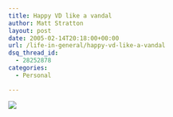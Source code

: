 ```yaml
---
title: Happy VD like a vandal
author: Matt Stratton
layout: post
date: 2005-02-14T20:18:00+00:00
url: /life-in-general/happy-vd-like-a-vandal
dsq_thread_id:
  - 28252878
categories:
  - Personal

---
```

![][1]

 [1]: http://members.optusnet.com.au/~darrenk/mypic96.jpg